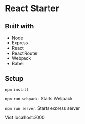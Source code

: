 # React Starter

## Built with
- Node
- Express
- React
- React Router
- Webpack
- Babel

## Setup
`npm install`

`npm run webpack` : Starts Webpack

`npm run server`: Starts express server

Visit localhost:3000
